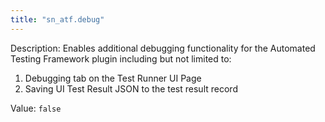 ```yaml
---
title: "sn_atf.debug"
---
```


Description: Enables additional debugging functionality for the Automated Testing Framework plugin including but not limited to:
1) Debugging tab on the Test Runner UI Page
2) Saving UI Test Result JSON to the test result record

Value: `false`